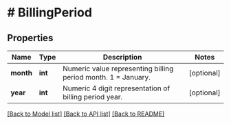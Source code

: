 # # BillingPeriod

## Properties

Name | Type | Description | Notes
------------ | ------------- | ------------- | -------------
**month** | **int** | Numeric value representing billing period month.  1 &#x3D; January. | [optional] 
**year** | **int** | Numeric 4 digit representation of billing period year. | [optional] 

[[Back to Model list]](../../README.md#documentation-for-models) [[Back to API list]](../../README.md#documentation-for-api-endpoints) [[Back to README]](../../README.md)


